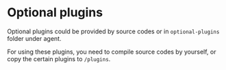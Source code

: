 # Optional plugins
Optional plugins could be provided by source codes or in `optional-plugins` folder under agent.

For using these plugins, you need to compile source codes by yourself, or copy the certain plugins to `/plugins`.




